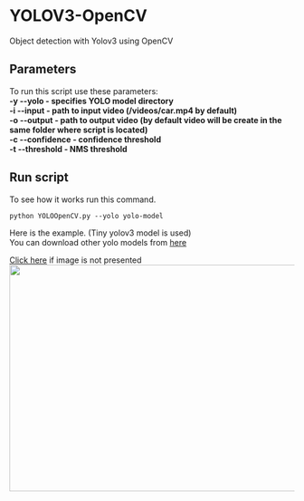 # YOLOV3-OpenCV
Object detection with Yolov3 using OpenCV

## Parameters
To run this script use these parameters:  
**-y --yolo - specifies YOLO model directory  
-i --input - path to input video (/videos/car.mp4 by default)  
-o --output - path to output video (by default video will be create in the same folder where script is located)  
-c --confidence - confidence threshold  
-t --threshold - NMS threshold**  

## Run script
To see how it works run this command. 
```
python YOLOOpenCV.py --yolo yolo-model
```

Here is the example. (Tiny yolov3 model is used)  
You can download other yolo models from [here](https://pjreddie.com/darknet/yolo/)

[Click here](https://im2.ezgif.com/tmp/ezgif-2-3ba7eb0226a7.gif) if image is not presented
<img src ="https://im2.ezgif.com/tmp/ezgif-2-3ba7eb0226a7.gif" width="600" height="400"/>
